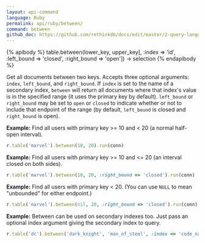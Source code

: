```yaml
---
layout: api-command 
language: Ruby
permalink: api/ruby/between/
command: between 
github_doc: https://github.com/rethinkdb/docs/edit/master/2-query-language/api/ruby/selecting-data/between.md
---
```


{% apibody %}
table.between(lower_key, upper_key[, :index => 'id', :left_bound => 'closed', :right_bound => 'open']) &rarr; selection
{% endapibody %}

Get all documents between two keys. Accepts three optional arguments: `index`,
`left_bound`, and `right_bound`. If `index` is set to the name of a secondary index,
`between` will return all documents where that index's value is in the specified range
(it uses the primary key by default). `left_bound` or `right_bound` may be set to `open`
or `closed` to indicate whether or not to include that endpoint of the range (by default,
`left_bound` is closed and `right_bound` is open).

__Example:__ Find all users with primary key >= 10 and < 20 (a normal half-open interval).

```rb
r.table('marvel').between(10, 20).run(conn)
```

__Example:__ Find all users with primary key >= 10 and <= 20 (an interval closed on both sides).

```rb
r.table('marvel').between(10, 20, :right_bound => 'closed').run(conn)
```


__Example:__ Find all users with primary key < 20. (You can use `NULL` to mean "unbounded" for either endpoint.)

```rb
r.table('marvel').between(nil, 20, :right_bound => 'closed').run(conn)
```


__Example:__ Between can be used on secondary indexes too. Just pass an optional index argument giving the secondary index to query.

```rb
r.table('dc').between('dark_knight', 'man_of_steel', :index => 'code_name').run(conn)
```

